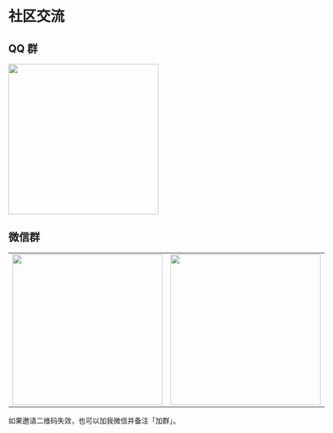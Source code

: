 # 社区交流

## QQ 群

<img src="https://p.ipic.vip/fo1b7z.jpg" width="300" />

## 微信群

<table style="width: 100%; display: table; margin: 1rem auto;">
  <tbody>
    <tr>
      <td align="center">
        <img src="https://p.ipic.vip/xzejpc.jpg" width="300" />
      </td>
      <td align="center">
        <img src="https://p.ipic.vip/bf5dyz.jpg" width="300" />
      </td>
    </tr>
  </tbody>
</table>

如果邀请二维码失效，也可以加我微信并备注「加群」。
